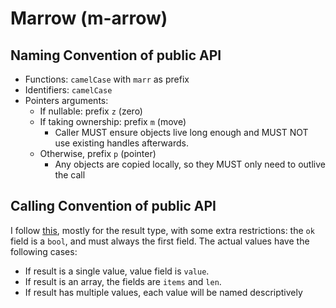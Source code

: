 # Marrow (m-arrow)

## Naming Convention of public API

* Functions: `camelCase` with `marr` as prefix
* Identifiers: `camelCase`
* Pointers arguments: 
  * If nullable: prefix `z` (zero)
  * If taking ownership: prefix `m` (move)
    * Caller MUST ensure objects live long enough and MUST NOT use existing handles afterwards.
  * Otherwise, prefix `p` (pointer)
    * Any objects are copied locally, so they MUST only need to outlive the call

## Calling Convention of public API

I follow [this](https://nullprogram.com/blog/2023/10/08/), mostly for the result type, with some extra restrictions: the `ok` field is a `bool`, and must always the first field. The actual values have the following cases:

* If result is a single value, value field is `value`.
* If result is an array, the fields are `items` and `len`.
* If result has multiple values, each value will be named descriptively